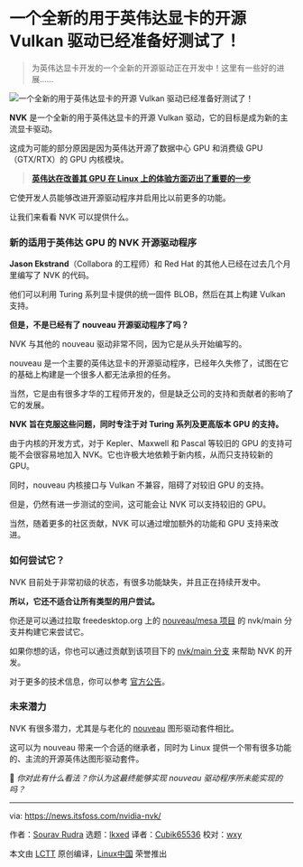 [#]: subject: "A New Open Source Vulkan Driver for NVIDIA Graphics is Ready to Test!"
[#]: via: "https://news.itsfoss.com/nvidia-nvk/"
[#]: author: "Sourav Rudra https://news.itsfoss.com/author/sourav/"
[#]: collector: "lkxed"
[#]: translator: "Cubik65536"
[#]: reviewer: "wxy"
[#]: publisher: "wxy"
[#]: url: "https://linux.cn/article-15124-1.html"

一个全新的用于英伟达显卡的开源 Vulkan 驱动已经准备好测试了！
======

> 为英伟达显卡开发的一个全新的开源驱动正在开发中！这里有一些好的进展……

![一个全新的用于英伟达显卡的开源 Vulkan 驱动已经准备好测试了！][1]

**NVK** 是一个全新的用于英伟达显卡的开源 Vulkan 驱动，它的目标是成为新的主流显卡驱动。

这成为可能的部分原因是因为英伟达开源了数据中心 GPU 和消费级 GPU（GTX/RTX）的 GPU 内核模块。

> **[英伟达在改善其 GPU 在 Linux 上的体验方面迈出了重要的一步][2]**

它使开发人员能够改进开源驱动程序并启用比以前更多的功能。

让我们来看看 NVK 可以提供什么。

### 新的适用于英伟达 GPU 的 NVK 开源驱动程序

**Jason Ekstrand**（Collabora 的工程师）和 Red Hat 的其他人已经在过去几个月里编写了 NVK 的代码。

他们可以利用 Turing 系列显卡提供的统一固件 BLOB，然后在其上构建 Vulkan 支持。

**但是，不是已经有了 nouveau 开源驱动程序了吗？**

NVK 与其他的 nouveau 驱动非常不同，因为它是从头开始编写的。

nouveau 是一个主要的英伟达显卡的开源驱动程序，已经年久失修了，试图在它的基础上构建是一个很多人都无法承担的任务。

当然，它是由有很多才华的工程师开发的，但是缺乏公司的支持和贡献者的影响了它的发展。

**NVK 旨在克服这些问题，同时专注于对 Turing 系列及更高版本 GPU 的支持。**

由于内核的开发方式，对于 Kepler、Maxwell 和 Pascal 等较旧的 GPU 的支持可能不会很容易地加入 NVK。它也许极大地依赖于新内核，从而只支持较新的 GPU。

同时，nouveau 内核接口与 Vulkan 不兼容，阻碍了对较旧 GPU 的支持。

但是，仍然有进一步测试的空间，这可能会让 NVK 可以支持较旧的 GPU。

当然，随着更多的社区贡献，NVK 可以通过增加额外的功能和 GPU 支持来改进。

### 如何尝试它？

NVK 目前处于非常初级的状态，有很多功能缺失，并且正在持续开发中。

**所以，它还不适合让所有类型的用户尝试。**

你还是可以通过拉取 freedesktop.org 上的 [nouveau/mesa 项目][4] 的 nvk/main 分支并构建它来尝试它。

如果你想的话，你也可以通过贡献到该项目下的 [nvk/main 分支][5] 来帮助 NVK 的开发。

对于更多的技术信息，你可以参考 [官方公告][6]。

### 未来潜力

NVK 有很多潜力，尤其是与老化的 [nouveau][7] 图形驱动套件相比。

这可以为 nouveau 带来一个合适的继承者，同时为 Linux 提供一个带有很多功能的、主流的开源英伟达图形驱动套件。

💬 *你对此有什么看法？你认为这最终能够实现 nouveau 驱动程序所未能实现的吗？*

--------------------------------------------------------------------------------

via: https://news.itsfoss.com/nvidia-nvk/

作者：[Sourav Rudra][a]
选题：[lkxed][b]
译者：[Cubik65536](https://github.com/Cubik65536)
校对：[wxy](https://github.com/wxy)

本文由 [LCTT](https://github.com/LCTT/TranslateProject) 原创编译，[Linux中国](https://linux.cn/) 荣誉推出

[a]: https://news.itsfoss.com/author/sourav/
[b]: https://github.com/lkxed
[1]: https://news.itsfoss.com/content/images/size/w1200/2022/10/opensource-native-vulkan-gpu-driver-for-nvidia.png
[2]: https://news.itsfoss.com/nvidia-open-source-linux/
[4]: https://gitlab.freedesktop.org/nouveau/mesa
[5]: https://gitlab.freedesktop.org/nouveau/mesa/-/tree/nvk/main/
[6]: https://www.collabora.com/news-and-blog/news-and-events/introducing-nvk.html
[7]: https://nouveau.freedesktop.org/
